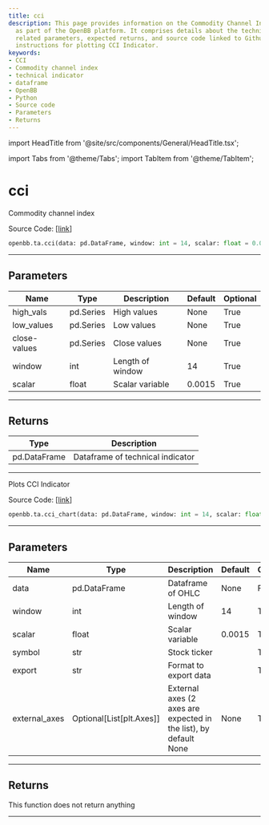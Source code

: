 ```yaml
---
title: cci
description: This page provides information on the Commodity Channel Index (CCI) utility
  as part of the OpenBB platform. It comprises details about the technical model,
  related parameters, expected returns, and source code linked to Github. Also includes
  instructions for plotting CCI Indicator.
keywords:
- CCI
- Commodity channel index
- technical indicator
- dataframe
- OpenBB
- Python
- Source code
- Parameters
- Returns
---
```


import HeadTitle from '@site/src/components/General/HeadTitle.tsx';

<HeadTitle title="cci - Ta - Reference | OpenBB SDK Docs" />

import Tabs from '@theme/Tabs';
import TabItem from '@theme/TabItem';

# cci

<Tabs>
<TabItem value="model" label="Model" default>

Commodity channel index

Source Code: [[link](https://github.com/OpenBB-finance/OpenBBTerminal/tree/main/openbb_terminal/common/technical_analysis/momentum_model.py#L20)]

```python
openbb.ta.cci(data: pd.DataFrame, window: int = 14, scalar: float = 0.0015)
```

---

## Parameters

| Name | Type | Description | Default | Optional |
| ---- | ---- | ----------- | ------- | -------- |
| high_vals | pd.Series | High values | None | True |
| low_values | pd.Series | Low values | None | True |
| close-values | pd.Series | Close values | None | True |
| window | int | Length of window | 14 | True |
| scalar | float | Scalar variable | 0.0015 | True |


---

## Returns

| Type | Description |
| ---- | ----------- |
| pd.DataFrame | Dataframe of technical indicator |
---

</TabItem>
<TabItem value="view" label="Chart">

Plots CCI Indicator

Source Code: [[link](https://github.com/OpenBB-finance/OpenBBTerminal/tree/main/openbb_terminal/common/technical_analysis/momentum_view.py#L34)]

```python
openbb.ta.cci_chart(data: pd.DataFrame, window: int = 14, scalar: float = 0.0015, symbol: str = "", export: str = "", external_axes: Optional[List[matplotlib.axes._axes.Axes]] = None)
```

---

## Parameters

| Name | Type | Description | Default | Optional |
| ---- | ---- | ----------- | ------- | -------- |
| data | pd.DataFrame | Dataframe of OHLC | None | False |
| window | int | Length of window | 14 | True |
| scalar | float | Scalar variable | 0.0015 | True |
| symbol | str | Stock ticker |  | True |
| export | str | Format to export data |  | True |
| external_axes | Optional[List[plt.Axes]] | External axes (2 axes are expected in the list), by default None | None | True |


---

## Returns

This function does not return anything

---

</TabItem>
</Tabs>
